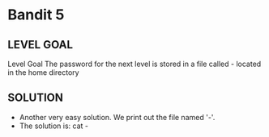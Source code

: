 # Bandit 5
 
## LEVEL GOAL

Level Goal
The password for the next level is stored in a file called - located in the home directory

## SOLUTION

- Another very easy solution. We print out the file named '-'.
- The solution is: cat -
